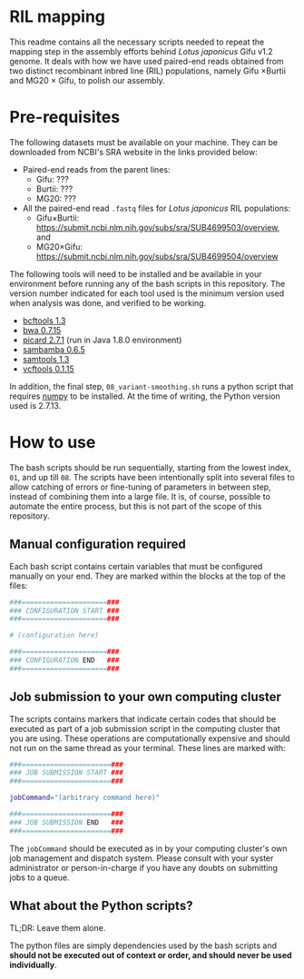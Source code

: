 # RIL mapping

This readme contains all the necessary scripts needed to repeat the mapping step in the assembly efforts behind *Lotus japonicus* Gifu v1.2 genome. It deals with how we have used paired-end reads obtained from two distinct recombinant inbred line (RIL) populations, namely Gifu &times;Burtii and MG20 &times; Gifu, to polish our assembly.

# Pre-requisites

The following datasets must be available on your machine. They can be downloaded from NCBI's SRA website in the links provided below:

* Paired-end reads from the parent lines:
  * Gifu: ???
  * Burtii: ???
  * MG20: ???
* All the paired-end read `.fastq` files for *Lotus japonicus* RIL populations:
  * Gifu&times;Burtii: https://submit.ncbi.nlm.nih.gov/subs/sra/SUB4699503/overview, and
  * MG20&times;Gifu: https://submit.ncbi.nlm.nih.gov/subs/sra/SUB4699504/overview

The following tools will need to be installed and be available in your environment before running any of the bash scripts in this repository. The version number indicated for each tool used is the minimum version used when analysis was done, and verified to be working.

* [bcftools 1.3](https://github.com/samtools/bcftools)
* [bwa 0.7.15](https://github.com/lh3/bwa)
* [picard 2.7.1](https://github.com/broadinstitute/picard) (run in Java 1.8.0 environment)
* [sambamba 0.6.5](https://github.com/biod/sambamba)
* [samtools 1.3](https://github.com/samtools/samtools)
* [vcftools 0.1.15](https://github.com/vcftools/vcftools)

In addition, the final step, `08_variant-smoothing.sh` runs a python script that requires [numpy](https://numpy.org/) to be installed. At the time of writing, the Python version used is 2.7.13.

# How to use

The bash scripts should be run sequentially, starting from the lowest index, `01`, and up till `08`. The scripts have been intentionally split into several files to allow catching of errors or fine-tuning of parameters in between step, instead of combining them into a large file. It is, of course, possible to automate the entire process, but this is not part of the scope of this repository.

## Manual configuration required

Each bash script contains certain variables that must be configured manually on your end. They are marked within the blocks at the top of the files:

```bash
###=====================###
### CONFIGURATION START ###
###=====================###

# (configuration here)

###=====================###
### CONFIGURATION END   ###
###=====================###
```

## Job submission to your own computing cluster

The scripts contains markers that indicate certain codes that should be executed as part of a job submission script in the computing cluster that you are using. These operations are computationally expensive and should not run on the same thread as your terminal. These lines are marked with:

```bash
###======================###
### JOB SUBMISSION START ###
###======================###

jobCommand="(arbitrary command here)"

###======================###
### JOB SUBMISSION END   ###
###======================###
```

The `jobCommand` should be executed as in by your computing cluster's own job management and dispatch system. Please consult with your syster administrator or person-in-charge if you have any doubts on submitting jobs to a queue.

## What about the Python scripts?

TL;DR: Leave them alone.

The python files are simply dependencies used by the bash scripts and **should not be executed out of context or order, and should never be used individually**.